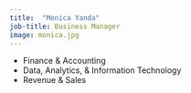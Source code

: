```yaml
---
title:  "Monica Yanda"
job-title: Business Manager
image: monica.jpg
---
```


- Finance & Accounting
- Data, Analytics, & Information Technology
- Revenue & Sales
